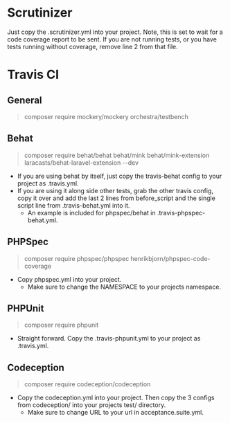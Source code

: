 # Scrutinizer

Just copy the .scrutinizer.yml into your project.  Note, this is set to wait for a code coverage report to be sent.  If you are not running tests, or you have tests running without coverage, remove line 2 from that file. 

# Travis CI

## General

> composer require mockery/mockery orchestra/testbench

## Behat

> composer require behat/behat behat/mink behat/mink-extension laracasts/behat-laravel-extension --dev

- If you are using behat by itself, just copy the travis-behat config to your project as .travis.yml.
- If you are using it along side other tests, grab the other travis config, copy it over and add the last 2 lines from before_script and the single script line from .travis-behat.yml into it.
    - An example is included for phpspec/behat in .travis-phpspec-behat.yml.
    
## PHPSpec

> composer require phpspec/phpspec henrikbjorn/phpspec-code-coverage

- Copy phpspec.yml into your project.
    - Make sure to change the NAMESPACE to your projects namespace.

## PHPUnit

> composer require phpunit

- Straight forward.  Copy the .travis-phpunit.yml to your project as .travis.yml.

## Codeception

> composer require codeception/codeception

- Copy the codeception.yml into your project.  Then copy the 3 configs from codeception/ into your projects test/ directory.
    - Make sure to change URL to your url in acceptance.suite.yml.